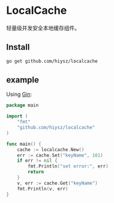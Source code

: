 # LocalCache
轻量级并发安全本地缓存组件。

## Install
```bash
go get github.com/hiysz/localcache
```

## example
Using [Gin](https://github.com/gin-gonic/gin):
```go
package main

import (
	"fmt"
	"github.com/hiysz/localcache"
)

func main() {
	cache := localcache.New()
	err := cache.Set("keyName", 101)
	if err != nil {
		fmt.Println("set error:", err)
		return
	}
	v, err := cache.Get("keyName")
	fmt.Println(v, err)
}

```
